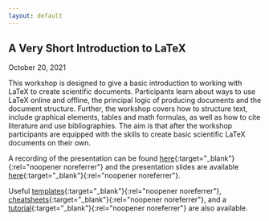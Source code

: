 ```yaml
---
layout: default
---
```


## A Very Short Introduction to LaTeX

October 20, 2021

This workshop is designed to give a basic introduction to working with LaTeX to create scientific documents. Participants learn about ways to use LaTeX online and offline, the principal logic of producing documents and the document structure. Further, the workshop covers how to structure text, include graphical elements, tables and math formulas, as well as how to cite literature and use bibliographies. The aim is that after the workshop participants are equipped with the skills to create basic scientific LaTeX documents on their own.

A recording of the presentation can be found [here](https://umd.box.com/s/9plybgx2fllolwv9a477k32jxhl1z15g){:target="_blank"}{:rel="noopener noreferrer"} and the presentation slides are available [here](https://github.com/gsa-gvpt/gvpt-methods/blob/master/introLaTeX/A%20Very%20Short%20Introduction%20to%20LaTeX.pdf){:target="_blank"}{:rel="noopener noreferrer"}.

Useful [templates](https://github.com/gsa-gvpt/gvpt-methods/tree/master/introLaTeX/Templates){:target="_blank"}{:rel="noopener noreferrer"}, [cheatsheets](https://github.com/gsa-gvpt/gvpt-methods/tree/master/introLaTeX/Cheat%20Sheets){:target="_blank"}{:rel="noopener noreferrer"}, and a [tutorial](https://github.com/gsa-gvpt/gvpt-methods/blob/master/introLaTeX/Tutorial/latex_tutorial.pdf){:target="_blank"}{:rel="noopener noreferrer"} are also available.
